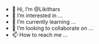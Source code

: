 - 👋 Hi, I’m @Likithars
- 👀 I’m interested in ...
- 🌱 I’m currently learning ...
- 💞️ I’m looking to collaborate on ...
- 📫 How to reach me ...

<!---
Likithars/Likithars is a ✨ special ✨ repository because its `README.md` (this file) appears on your GitHub profile.
You can click the Preview link to take a look at your changes.
--->
